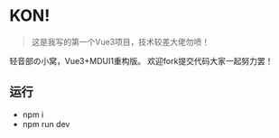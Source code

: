 # KON!
 > 这是我写的第一个Vue3项目，技术较差大佬勿喷！

轻音部の小窝，Vue3+MDUI1重构版。 
欢迎fork提交代码大家一起努力罢！
## 运行
 - npm i
 - npm run dev